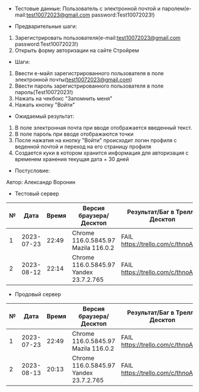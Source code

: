 * Тестовые данные: Пользователь с электронной почтой и паролем(e-mail:test10072023@gmail.com password:Test10072023!)


* Предварительные шаги:
1. Зарегистрировать пользователя(e-mail:test10072023@gmail.com password:Test10072023!)
2. Открыть форму авторизации на сайте Стройрем


* Шаги:
1. Ввести е-майл зарегистрированного пользователя в поле электронной почты(test10072023@gmail.com)
2. Ввести пароль зарегистрированного пользователя в поле пароль(Test10072023!)
3. Нажать на чекбокс "Запомнить меня" 
4. Нажать кнопку "Войти"


* Ожидаемый результат:
1. В поле электронная почта при вводе отображается введенный текст.
2. В поле пароль при вводе отображаются точки
3. После нажатия на кнопку "Войти" происходит логин профиля с веденной почтой и переход на его страницу профиля
4. Создается куки в котором хранится информация для авторизация с временем хранения текущая дата + 30 дней

* Постусловие:

Автор: Александр Воронин


* Тестовый сервер

 
|  №  | Дата       | Время |           Версия браузера/Десктоп          |        Результат/Баг в Трелло Десктоп    |             Версия браузера и ОС Тач      |           Результат/Баг в Трелло Тач          |  Дата Релиза  |  Имя   |
| --- | ---------- | ----- |-------------------------------------| ---------------------------------- | ---------------------------------- | ---------------------------------- | ------| ------  |
| 1   | 2023-07-23 | 22:49 |Chrome 116.0.5845.97 Mazila 116.0.2  | FAIL https://trello.com/c/thnoAvDc | Chrome 116.0.5845.97               | FAIL  https://trello.com/c/thnoAvDc | 04.07 | Александр Воронин  |
| 2   | 2023-08-12 | 22:14 |Chrome 116.0.5845.97 Yandex 23.7.2.765| FAIL https://trello.com/c/thnoAvDc | Chrome 116.0.5845.97               | FAIL https://trello.com/c/thnoAvDc | 13.08 | Сабина  |


* Продовый сервер


|  №  | Дата       | Время |           Версия браузера/Десктоп          |        Результат/Баг в Трелло Десктоп    |             Версия браузера и ОС Тач      |           Результат/Баг в Трелло Тач          |  Дата Релиза  |  Имя   |
| --- | ---------- | ----- |-------------------------------------| ---------------------------------- | ---------------------------------- | ---------------------------------- | ------| ------  |
| 1   | 2023-07-23 | 22:49 |Chrome 116.0.5845.97 Mazila 116.0.2  | FAIL https://trello.com/c/thnoAvDc | Chrome 116.0.5845.97               | FAIL  https://trello.com/c/thnoAvDc | 04.07 | Александр Воронин  |
| 2   | 2023-08-13 | 20:13 |Chrome 116.0.5845.97 Yandex 23.7.2.765| FAIL https://trello.com/c/thnoAvDc | Chrome 116.0.5845.97               | FAIL https://trello.com/c/thnoAvDc | 13.08 | Сабина  |


